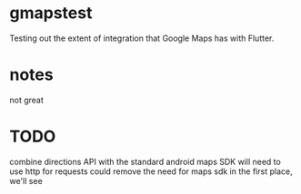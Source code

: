 # gmapstest

Testing out the extent of integration that Google Maps has with Flutter.

# notes
not great

# TODO
combine directions API with the standard android maps SDK
will need to use http for requests
could remove the need for maps sdk in the first place, we'll see
  
